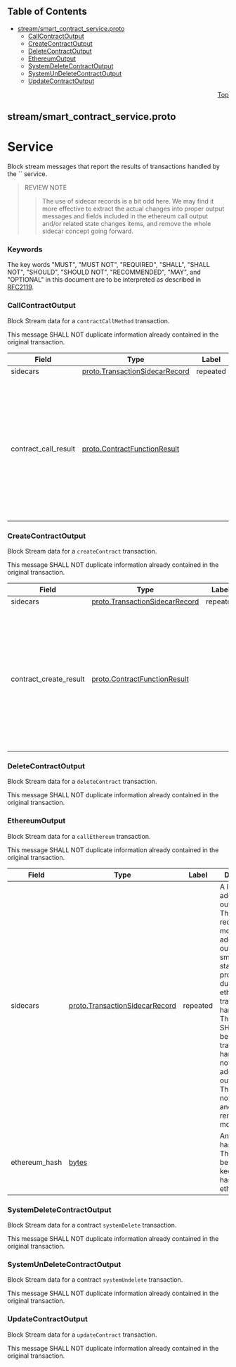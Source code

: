 ## Table of Contents

- [stream/smart_contract_service.proto](#stream_smart_contract_service-proto)
    - [CallContractOutput](#com-hedera-hapi-block-stream-CallContractOutput)
    - [CreateContractOutput](#com-hedera-hapi-block-stream-CreateContractOutput)
    - [DeleteContractOutput](#com-hedera-hapi-block-stream-DeleteContractOutput)
    - [EthereumOutput](#com-hedera-hapi-block-stream-EthereumOutput)
    - [SystemDeleteContractOutput](#com-hedera-hapi-block-stream-SystemDeleteContractOutput)
    - [SystemUnDeleteContractOutput](#com-hedera-hapi-block-stream-SystemUnDeleteContractOutput)
    - [UpdateContractOutput](#com-hedera-hapi-block-stream-UpdateContractOutput)
  



<a name="stream_smart_contract_service-proto"></a>
<p align="right"><a href="#top">Top</a></p>

## stream/smart_contract_service.proto
#  Service
Block stream messages that report the results of transactions handled by the `` service.

> REVIEW NOTE
>> The use of sidecar records is a bit odd here. We may find it more effective to extract
>> the actual changes into proper output messages and fields included in the ethereum
>> call output and/or related state changes items, and remove the whole sidecar concept
>> going forward.

### Keywords
The key words "MUST", "MUST NOT", "REQUIRED", "SHALL", "SHALL NOT",
"SHOULD", "SHOULD NOT", "RECOMMENDED", "MAY", and "OPTIONAL" in this
document are to be interpreted as described in [RFC2119](https://www.ietf.org/rfc/rfc2119).


<a name="com-hedera-hapi-block-stream-CallContractOutput"></a>

### CallContractOutput
Block Stream data for a `contractCallMethod` transaction.

This message SHALL NOT duplicate information already contained in the original transaction.


| Field | Type | Label | Description |
| ----- | ---- | ----- | ----------- |
| sidecars | [proto.TransactionSidecarRecord](#proto-TransactionSidecarRecord) | repeated |  |
| contract_call_result | [proto.ContractFunctionResult](#proto-ContractFunctionResult) |  | An EVM contract call result. This field SHALL contain all of the data produced by the contract call transaction as well as basic accounting results. |






<a name="com-hedera-hapi-block-stream-CreateContractOutput"></a>

### CreateContractOutput
Block Stream data for a `createContract` transaction.

This message SHALL NOT duplicate information already contained in the original transaction.


| Field | Type | Label | Description |
| ----- | ---- | ----- | ----------- |
| sidecars | [proto.TransactionSidecarRecord](#proto-TransactionSidecarRecord) | repeated |  |
| contract_create_result | [proto.ContractFunctionResult](#proto-ContractFunctionResult) |  | An EVM contract call result. This field SHALL contain all of the data produced by the contract create transaction as well as basic accounting results. |






<a name="com-hedera-hapi-block-stream-DeleteContractOutput"></a>

### DeleteContractOutput
Block Stream data for a `deleteContract` transaction.

This message SHALL NOT duplicate information already contained in the original transaction.






<a name="com-hedera-hapi-block-stream-EthereumOutput"></a>

### EthereumOutput
Block Stream data for a `callEthereum` transaction.

This message SHALL NOT duplicate information already contained in the original transaction.


| Field | Type | Label | Description |
| ----- | ---- | ----- | ----------- |
| sidecars | [proto.TransactionSidecarRecord](#proto-TransactionSidecarRecord) | repeated | A list of additional outputs.<br/> This field MAY record one or more additional outputs and smart contract state changes produced during the ethereum call transaction handling.<br/> This field SHALL NOT be set if the transaction handling did not produce additional outputs.<br/> This field is not settled and MAY be removed or modified. |
| ethereum_hash | [bytes](#bytes) |  | An ethereum hash value.<br/> This SHALL be a keccak256 hash of the ethereumData.<br/> |






<a name="com-hedera-hapi-block-stream-SystemDeleteContractOutput"></a>

### SystemDeleteContractOutput
Block Stream data for a contract `systemDelete` transaction.

This message SHALL NOT duplicate information already contained in the original transaction.






<a name="com-hedera-hapi-block-stream-SystemUnDeleteContractOutput"></a>

### SystemUnDeleteContractOutput
Block Stream data for a contract `systemUndelete` transaction.

This message SHALL NOT duplicate information already contained in the original transaction.






<a name="com-hedera-hapi-block-stream-UpdateContractOutput"></a>

### UpdateContractOutput
Block Stream data for a `updateContract` transaction.

This message SHALL NOT duplicate information already contained in the original transaction.





 <!-- end messages -->

 <!-- end enums -->

 <!-- end HasExtensions -->

 <!-- end services -->



